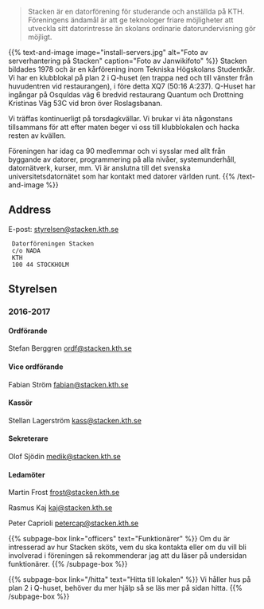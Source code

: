 <!-- 
.. title: Föreningen Stacken
.. slug: club
.. description:
-->

> Stacken är en datorförening för studerande och anställda på KTH. Föreningens ändamål är att ge teknologer friare möjligheter att utveckla sitt datorintresse än skolans ordinarie datorundervisning gör möjligt.

{{% text-and-image image="install-servers.jpg" alt="Foto av serverhantering på Stacken" caption="Foto av Janwikifoto" %}}
Stacken bildades 1978 och är en kårförening inom Tekniska Högskolans Studentkår. Vi har en klubblokal på plan 2 i Q-huset (en trappa ned och till vänster från huvudentren vid restaurangen), i före detta XQ7 (50:16 A:237). Q-Huset har ingångar på Osquldas väg 6 bredvid restaurang Quantum och Drottning Kristinas Väg 53C vid bron över Roslagsbanan.

Vi träffas kontinuerligt på torsdagkvällar. Vi brukar vi äta någonstans tillsammans för att efter maten beger vi oss till klubblokalen och hacka resten av kvällen.

Föreningen har idag ca 90 medlemmar och vi sysslar med allt från byggande av datorer, programmering på alla nivåer, systemunderhåll, datornätverk, kurser, mm. Vi är anslutna till det svenska universitetsdatornätet som har kontakt med datorer världen runt.
{{% /text-and-image %}}

## Address
E-post: styrelsen@stacken.kth.se

```
 Datorföreningen Stacken
 c/o NADA
 KTH
 100 44 STOCKHOLM
```

## Styrelsen

### 2016-2017
#### Ordförande 
Stefan Berggren <ordf@stacken.kth.se>

#### Vice ordförande 
Fabian Ström <fabian@stacken.kth.se>

#### Kassör 
Stellan Lagerström <kass@stacken.kth.se>

#### Sekreterare 
Olof Sjödin <medik@stacken.kth.se>

#### Ledamöter
Martin Frost <frost@stacken.kth.se>

Rasmus Kaj <kaj@stacken.kth.se>

Peter Caprioli <petercap@stacken.kth.se>


{{% subpage-box link="officers" text="Funktionärer" %}}
Om du är intresserad av hur Stacken sköts, vem du ska kontakta eller
om du vill bli involverad i föreningen så rekommenderar jag att du
läser på undersidan funktionärer.
{{% /subpage-box %}}

{{% subpage-box link="/hitta" text="Hitta till lokalen" %}}
Vi håller hus på plan 2 i Q-huset, behöver du mer hjälp så se läs mer
på sidan hitta.
{{% /subpage-box %}}
